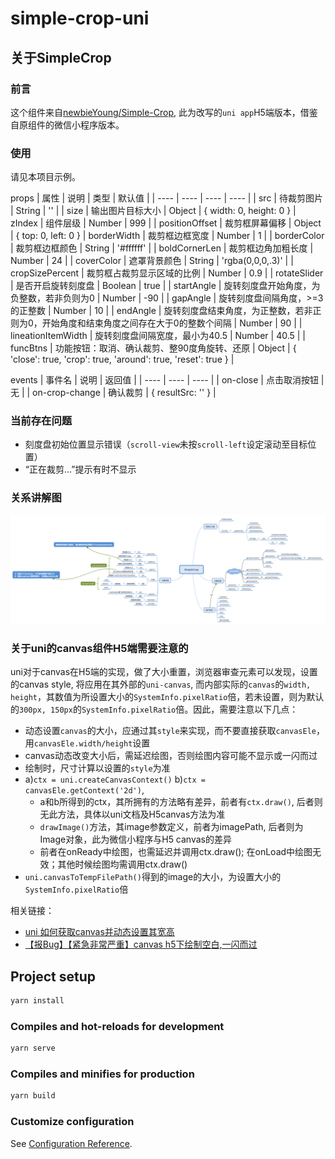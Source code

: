 # simple-crop-uni

## 关于SimpleCrop

### 前言

这个组件来自[newbieYoung/Simple-Crop](https://github.com/newbieYoung/Simple-Crop), 此为改写的`uni app`H5端版本，借鉴自原组件的微信小程序版本。

### 使用

请见本项目示例。

props
| 属性 | 说明 | 类型 | 默认值 |
| ---- | ---- | ---- | ---- |
| src | 待裁剪图片 | String | '' |
| size | 输出图片目标大小 | Object | { width: 0, height: 0 }
| zIndex | 组件层级 | Number | 999 |
| positionOffset | 裁剪框屏幕偏移 | Object | { top: 0, left: 0 }
| borderWidth | 裁剪框边框宽度 | Number | 1 |
| borderColor | 裁剪框边框颜色 | String | '#ffffff' |
| boldCornerLen | 裁剪框边角加粗长度 | Number | 24 |
| coverColor | 遮罩背景颜色 | String | 'rgba(0,0,0,.3)' |
| cropSizePercent | 裁剪框占裁剪显示区域的比例 | Number | 0.9 |
| rotateSlider | 是否开启旋转刻度盘 | Boolean | true |
| startAngle | 旋转刻度盘开始角度，为负整数，若非负则为0 | Number | -90 |
| gapAngle | 旋转刻度盘间隔角度，>=3的正整数 | Number | 10 |
| endAngle | 旋转刻度盘结束角度，为正整数，若非正则为0，开始角度和结束角度之间存在大于0的整数个间隔 | Number | 90 |
| lineationItemWidth | 旋转刻度盘间隔宽度，最小为40.5 | Number | 40.5 |
| funcBtns | 功能按钮：取消、确认裁剪、整90度角旋转、还原 | Object | { 'close': true, 'crop': true, 'around': true, 'reset': true } |

events
| 事件名 | 说明 | 返回值 |
| ---- | ---- | ---- |
| on-close | 点击取消按钮 | 无 |
| on-crop-change | 确认裁剪 | { resultSrc: '' } |

### 当前存在问题

- 刻度盘初始位置显示错误（`scroll-view`未按`scroll-left`设定滚动至目标位置）
- “正在裁剪...”提示有时不显示

### 关系讲解图

![关系讲解图](./docs/SimpleCrop.png)

### 关于uni的canvas组件H5端需要注意的

uni对于canvas在H5端的实现，做了大小重置，浏览器审查元素可以发现，设置的canvas style, 将应用在其外部的`uni-canvas`, 而内部实际的`canvas`的`width, height`，其数值为所设置大小的`SystemInfo.pixelRatio`倍，若未设置，则为默认的`300px, 150px`的`SystemInfo.pixelRatio`倍。因此，需要注意以下几点：

- 动态设置`canvas`的大小，应通过其`style`来实现，而不要直接获取`canvasEle`，用`canvasEle.width/height`设置
- canvas动态改变大小后，需延迟绘图，否则绘图内容可能不显示或一闪而过
- 绘制时，尺寸计算以设置的`style`为准
- a)`ctx = uni.createCanvasContext()` b)`ctx = canvasEle.getContext('2d')`,
  - a和b所得到的ctx，其所拥有的方法略有差异，前者有`ctx.draw()`, 后者则无此方法，具体以uni文档及H5canvas方法为准
  - `drawImage()`方法，其image参数定义，前者为imagePath, 后者则为Image对象，此为微信小程序与H5 canvas的差异
  - 前者在onReady中绘图，也需延迟并调用ctx.draw(); 在onLoad中绘图无效；其他时候绘图均需调用ctx.draw()
- `uni.canvasToTempFilePath()`得到的image的大小，为设置大小的`SystemInfo.pixelRatio`倍

相关链接：

- [uni 如何获取canvas并动态设置其宽高](https://ask.dcloud.net.cn/question/89547)
- [【报Bug】【紧急非常严重】canvas h5下绘制空白,一闪而过](https://ask.dcloud.net.cn/question/81675)

## Project setup

```bash
yarn install
```

### Compiles and hot-reloads for development

```bash
yarn serve
```

### Compiles and minifies for production

```bash
yarn build
```

### Customize configuration

See [Configuration Reference](https://cli.vuejs.org/config/).
